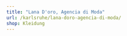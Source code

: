 ```yaml
---
title: "Lana D'oro, Agencia di Moda"
url: /karlsruhe/lana-doro-agencia-di-moda/
shop: Kleidung
---
```

